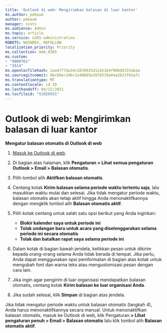 ```yaml
---
title: 'Outlook di web: Mengirimkan balasan di luar kantor'
ms.author: pebaum
author: pebaum
manager: scotv
ms.audience: Admin
ms.topic: article
ms.service: o365-administration
ROBOTS: NOINDEX, NOFOLLOW
localization_priority: Priority
ms.collection: Adm_O365
ms.custom:
- "9000761"
- "3514"
ms.openlocfilehash: 2aa47f7da34c1039925d12a51b4f906d6333abaa
ms.sourcegitcommit: 8bc60ec34bc1e40685e3976576e04a2623f63a7c
ms.translationtype: MT
ms.contentlocale: id-ID
ms.lasthandoff: 04/15/2021
ms.locfileid: "51826931"
---
```

# <a name="outlook-on-the-web-send-out-of-office-replies"></a>Outlook di web: Mengirimkan balasan di luar kantor

**Mengatur balasan otomatis di Outlook di web**

1. [Masuk ke Outlook di web](https://support.office.com/article/how-to-sign-in-to-outlook-on-the-web-763fab4d-0138-4814-b450-37fc286bcb79).

2. Di bagian atas halaman, klik **Pengaturan > Lihat semua pengaturan Outlook > Email > Balasan otomatis**.

3. Pilih tombol alih **Aktifkan balasan otomatis**.

4. Centang kotak **Kirim balasan selama periode waktu tertentu saja**, lalu masukkan waktu mulai dan selesai. Jika tidak mengatur periode waktu, balasan otomatis akan tetap aktif hingga Anda menonaktifkannya dengan mengklik tombol alih **Balasan otomatis aktif**.

5. Pilih kotak centang untuk salah satu opsi berikut yang Anda inginkan:
    - **Blokir kalender saya untuk periode ini**
    - **Tolak undangan baru untuk acara yang diselenggarakan selama periode ini secara otomatis**
    - **Tolak dan batalkan rapat saya selama periode ini**

6. Dalam kotak di bagian bawah jendela, ketikkan pesan untuk dikirim kepada orang-orang selama Anda tidak berada di tempat. Jika perlu, Anda dapat menggunakan opsi pemformatan di bagian atas kotak untuk mengubah font dan warna teks atau mengustomisasi pesan dengan cara lain.

7. Jika ingin agar pengirim di luar organisasi mendapatkan balasan otomatis, centang kotak **Kirim balasan ke luar organisasi Anda**.

8. Jika sudah selesai, klik **Simpan** di bagian atas jendela.

Jika tidak mengatur periode waktu untuk balasan otomatis (langkah 4), Anda harus menonaktifkannya secara manual. Untuk menonaktifkan balasan otomatis, masuk ke Outlook di web, klik Pengaturan **> Lihat pengaturan penuh > Email > Balasan otomatis** lalu klik tombol alih **Balasan otomatis aktif**.

